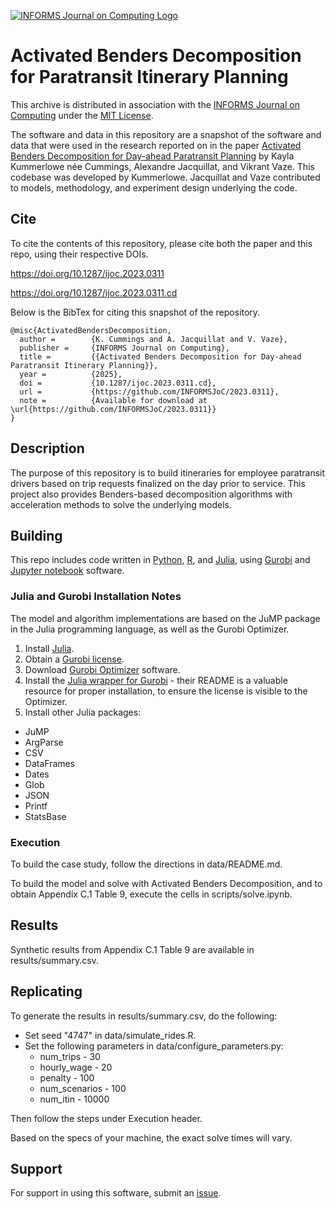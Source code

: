 [![INFORMS Journal on Computing Logo](https://INFORMSJoC.github.io/logos/INFORMS_Journal_on_Computing_Header.jpg)](https://pubsonline.informs.org/journal/ijoc)

# Activated Benders Decomposition for Paratransit Itinerary Planning

This archive is distributed in association with the [INFORMS Journal on
Computing](https://pubsonline.informs.org/journal/ijoc) under the [MIT License](LICENSE).

The software and data in this repository are a snapshot of the software and data
that were used in the research reported on in the paper 
[Activated Benders Decomposition for Day-ahead Paratransit Planning](https://doi.org/10.1287/ijoc.2023.0311) by Kayla Kummerlowe née Cummings, Alexandre Jacquillat, and Vikrant Vaze. This codebase was developed by Kummerlowe. Jacquillat and Vaze contributed to models, methodology, and experiment design underlying the code.

## Cite

To cite the contents of this repository, please cite both the paper and this repo, using their respective DOIs.

https://doi.org/10.1287/ijoc.2023.0311

https://doi.org/10.1287/ijoc.2023.0311.cd

Below is the BibTex for citing this snapshot of the repository.

```
@misc{ActivatedBendersDecomposition,
  author =        {K. Cummings and A. Jacquillat and V. Vaze},
  publisher =     {INFORMS Journal on Computing},
  title =         {{Activated Benders Decomposition for Day-ahead Paratransit Itinerary Planning}},
  year =          {2025},
  doi =           {10.1287/ijoc.2023.0311.cd},
  url =           {https://github.com/INFORMSJoC/2023.0311},
  note =          {Available for download at \url{https://github.com/INFORMSJoC/2023.0311}}
}  
```

## Description

The purpose of this repository is to build itineraries for employee paratransit drivers based on trip requests finalized on the day prior to service. This project also provides Benders-based decomposition algorithms with acceleration methods to solve the underlying models.

## Building

This repo includes code written in [Python](https://www.python.org/downloads/), [R](https://cran.r-project.org/mirrors.html), and [Julia](https://julialang.org/downloads/), using [Gurobi](https://www.gurobi.com/downloads/gurobi-software) and [Jupyter notebook](https://jupyter.org/) software.

### Julia and Gurobi Installation Notes 

The model and algorithm implementations are based on the JuMP package in the Julia programming language, as well as the Gurobi Optimizer. 

1. Install [Julia](https://julialang.org/downloads/).
2. Obtain a [Gurobi license](https://www.gurobi.com/free-trial/).
3. Download [Gurobi Optimizer](https://www.gurobi.com/downloads/gurobi-software) software.
4. Install the [Julia wrapper for Gurobi](https://github.com/jump-dev/Gurobi.jl) - their README is a valuable resource for proper installation, to ensure the license is visible to the Optimizer.
5. Install other Julia packages:
  - JuMP
  - ArgParse
  - CSV
  - DataFrames
  - Dates
  - Glob
  - JSON
  - Printf
  - StatsBase

### Execution

To build the case study, follow the directions in data/README.md.

To build the model and solve with Activated Benders Decomposition, and to obtain Appendix C.1 Table 9, execute the cells in scripts/solve.ipynb.

## Results

Synthetic results from Appendix C.1 Table 9 are available in results/summary.csv. 

## Replicating

To generate the results in results/summary.csv, do the following:

* Set seed "4747" in data/simulate_rides.R.
* Set the following parameters in data/configure_parameters.py:
  - num_trips - 30
  - hourly_wage - 20
  - penalty - 100
  - num_scenarios - 100
  - num_itin - 10000

Then follow the steps under Execution header.

Based on the specs of your machine, the exact solve times will vary.

## Support

For support in using this software, submit an [issue](https://github.com/INFORMSJoC/2023.0311/issues/new).